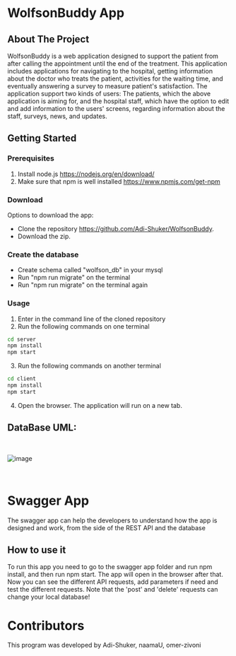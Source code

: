# WolfsonBuddy App

## About The Project

WolfsonBuddy is a web application designed to support the patient from after calling the appointment until the end of the treatment. This application includes applications for navigating to the hospital, getting information about the doctor who treats the patient, activities for the waiting time, and eventually answering a survey to measure patient's satisfaction.
The application support two kinds of users: The patients, which the above application is aiming for, and the hospital staff, which have the option to edit and add information to the users' screens, regarding information about the staff, surveys, news, and updates.


## Getting Started

### Prerequisites

1) Install node.js   https://nodejs.org/en/download/  <br>
2) Make sure that npm is well installed   https://www.npmjs.com/get-npm  <br>


### Download

Options to download the app: <br>

- Clone the repository https://github.com/Adi-Shuker/WolfsonBuddy.
- Download the zip.


### Create the database

- Create schema called "wolfson_db" in your mysql
- Run "npm run migrate" on the terminal
- Run "npm run migrate" on the terminal again


### Usage

1) Enter in the command line of the cloned repository <br>
2) Run the following commands on one terminal<br>

```bash
cd server
npm install
npm start
```

 3) Run the following commands on another terminal<br>

```bash
cd client
npm install
npm start
```

4) Open the browser. The application will run on a new tab.


## DataBase UML:

<br>   

![image](https://user-images.githubusercontent.com/71780251/189334526-ba22ba07-d9ad-4f71-90be-3fcda53ae59c.png)

<br>

 
 # Swagger App

The swagger app can help the developers to understand how the app is designed and work, from the side of the REST API and the database

## How to use it
To run this app you need to go to the swagger app folder and run npm install, and then run npm start.
The app will open in the browser after that.
Now you can see the different API requests, add parameters if need and test the different requests. Note that the 'post' and 'delete' requests can change your local database!
 

# Contributors
This program was developed by Adi-Shuker, naamaU, omer-zivoni
